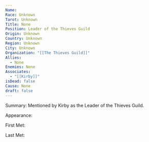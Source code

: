 ```yaml
---
Name: 
Race: Unknown
Tarot: Unknown
Title: None
Position: Leader of the Thieves Guild
Origin: Unknown
Country: Unknown
Region: Unknown
City: Unknown
Organization: "[[The Thieves Guild]]"
Allies:
  - None
Enemies: None
Associates:
  - "[[Kirby]]"
isDead: false
Cause: None
draft: false
---
```

Summary: Mentioned by Kirby as the Leader of the Thieves Guild. 

Appearance: 

First Met: 

Last Met: 
